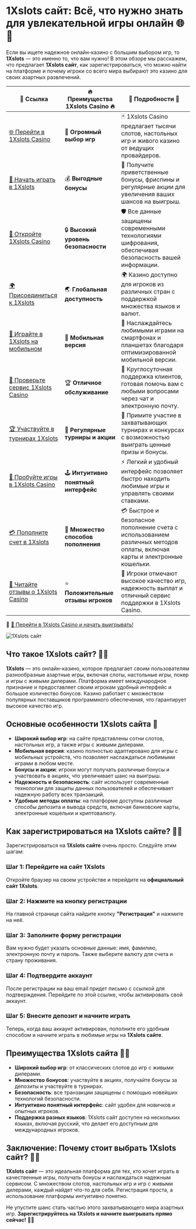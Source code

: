# 1Xslots сайт: Всё, что нужно знать для увлекательной игры онлайн 🌐🎰

Если вы ищете надежное онлайн-казино с большим выбором игр, то **1Xslots** — это именно то, что вам нужно! В этом обзоре мы расскажем, что предлагает **1Xslots сайт**, как зарегистрироваться, что можно найти на платформе и почему игроки со всего мира выбирают это казино для своих азартных развлечений.

| 🔗 **Ссылка**                                         | 🔥 **Преимущества 1Xslots Casino** 🔥  | 🌟 **Подробности** 🌟 |
|-----------------------------------------------------|----------------------------------------|----------------------|
| [🌐 Перейти в 1Xslots Casino](https://brandplay.link/hSB1khtr) | 🎰 **Огромный выбор игр**              | 🃏 1Xslots Casino предлагает тысячи слотов, настольных игр и живого казино от ведущих провайдеров. |
| [💸 Начать играть в 1Xslots](https://brandplay.link/hSB1khtr) | 💰 **Выгодные бонусы**                  | 🎁 Получите приветственные бонусы, фриспины и регулярные акции для увеличения ваших шансов на выигрыш. |
| [🔐 Откройте 1Xslots Casino](https://brandplay.link/hSB1khtr) | 🔒 **Высокий уровень безопасности**      | 🛡️ Все данные защищены современными технологиями шифрования, обеспечивая безопасность вашей информации. |
| [🌍 Присоединиться к 1Xslots](https://brandplay.link/hSB1khtr) | 🌏 **Глобальная доступность**           | 🌍 Казино доступно для игроков из различных стран с поддержкой множества языков и валют. |
| [📱 Играйте в 1Xslots на мобильном](https://brandplay.link/hSB1khtr) | 📲 **Мобильная версия**                  | 📱 Наслаждайтесь любимыми играми на смартфонах и планшетах благодаря оптимизированной мобильной версии. |
| [🔧 Проверьте сервис 1Xslots Casino](https://brandplay.link/hSB1khtr) | 🏆 **Отличное обслуживание**            | 🤝 Круглосуточная поддержка клиентов, готовая помочь вам с любыми вопросами через чат и электронную почту. |
| [🏆 Участвуйте в турнирах 1Xslots](https://brandplay.link/hSB1khtr) | 🎉 **Регулярные турниры и акции**        | 🥇 Примите участие в захватывающих турнирах и конкурсах с возможностью выиграть ценные призы и бонусы. |
| [🎯 Пробуйте игры в 1Xslots Casino](https://brandplay.link/hSB1khtr) | 🕹️ **Интуитивно понятный интерфейс**     | ⚡ Легкий и удобный интерфейс позволяет быстро находить любимые игры и управлять своими ставками. |
| [💳 Пополните счет в 1Xslots](https://brandplay.link/hSB1khtr) | 💸 **Множество способов пополнения**      | 💳 Быстрое и безопасное пополнение счета с использованием различных методов оплаты, включая карты и электронные кошельки. |
| [💬 Читайте отзывы о 1Xslots Casino](https://brandplay.link/hSB1khtr) | ⭐ **Положительные отзывы игроков**       | 👏 Игроки отмечают высокое качество игр, надежность выплат и отличный сервис поддержки в 1Xslots Casino. |

🔗 [🚀 Перейти в 1Xslots Casino и начать выигрывать!](https://brandplay.link/hSB1khtr)

![1Xslots сайт](https://wrc-info.ru/uploads/posts/2022-12/1670410770_1xslots.jpg)

## Что такое 1Xslots сайт? 🤔💡

**1Xslots** — это онлайн-казино, которое предлагает своим пользователям разнообразные азартные игры, включая слоты, настольные игры, покер и игры с живыми дилерами. Платформа имеет международное признание и предоставляет своим игрокам удобный интерфейс и большое количество бонусов. Казино работает с множеством популярных поставщиков программного обеспечения, что гарантирует высокое качество игр.

## Основные особенности 1Xslots сайта 🌟

- **Широкий выбор игр**: на сайте представлены сотни слотов, настольных игр, а также игры с живыми дилерами.
- **Мобильная версия**: казино полностью адаптировано для игры с мобильных устройств, что позволяет наслаждаться любимыми играми в любом месте.
- **Бонусы и акции**: игроки могут получать различные бонусы и участвовать в акциях, что увеличивает шанс на выигрыш.
- **Надежность и безопасность**: сайт использует современные технологии для защиты данных пользователей и обеспечивает надежную работу всех транзакций.
- **Удобные методы оплаты**: на платформе доступны различные способы депозита и вывода средств, включая банковские карты, электронные кошельки и криптовалюту.

## Как зарегистрироваться на 1Xslots сайте? 📝🔑

Зарегистрироваться на **1Xslots сайте** очень просто. Следуйте этим шагам:

### Шаг 1: Перейдите на сайт 1Xslots
Откройте браузер на своем устройстве и перейдите на **официальный сайт 1Xslots**.

### Шаг 2: Нажмите на кнопку регистрации
На главной странице сайта найдите кнопку **"Регистрация"** и нажмите на неё.

### Шаг 3: Заполните форму регистрации
Вам нужно будет указать основные данные: имя, фамилию, электронную почту и пароль. Также выберите валюту для счета и страну проживания.

### Шаг 4: Подтвердите аккаунт
После регистрации на ваш email придет письмо с ссылкой для подтверждения. Перейдите по этой ссылке, чтобы активировать свой аккаунт.

### Шаг 5: Внесите депозит и начните играть
Теперь, когда ваш аккаунт активирован, пополните его удобным способом и начните играть в любимые игры на **1Xslots сайте**.

## Преимущества 1Xslots сайта 🎯✨

- **Широкий выбор игр**: от классических слотов до игр с живыми дилерами.
- **Множество бонусов**: участвуйте в акциях, получайте бонусы за депозиты и участвуйте в турнирах.
- **Безопасность**: все транзакции защищены с помощью новейших технологий безопасности.
- **Интуитивно понятный интерфейс**: сайт удобен для новичков и опытных игроков.
- **Поддержка разных языков**: 1Xslots сайт доступен на нескольких языках, включая русский, что делает его доступным для международных игроков.

## Заключение: Почему стоит выбрать 1Xslots сайт? 🌟🎰

**1Xslots сайт** — это идеальная платформа для тех, кто хочет играть в качественные игры, получать бонусы и наслаждаться надежным сервисом. С множеством слотов, настольных игр и игр с живыми дилерами, каждый найдет что-то для себя. Регистрация проста, а использование платформы интуитивно понятно.

Не упустите шанс стать частью этого захватывающего мира азартных игр. **Зарегистрируйтесь на 1Xslots и начните выигрывать прямо сейчас!** 🎲✨
